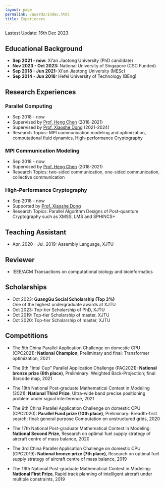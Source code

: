 ```yaml
---
layout: page
permalink: /awards/index.html
title: Experiences
---
```


Lastest Update: 16th Dec 2023 &nbsp; 

## Educational Background

- **Sep 2021 - now:** Xi'an Jiaotong University (PhD candidate)
- **Nov 2023 - Oct 2023:** National University of Singapore (CSC Funded)
- **Sep 2018 - Jun 2021:** Xi'an Jiaotong University (MESc)
- **Sep 2014 - Jun 2018:** Hefei University of Technology (BEng)

## Research Experiences
### Parallel Computing
- Sep 2018 - now
- Supervised by [Prof. Heng Chen](https://gr.xjtu.edu.cn/web/hengchen) (2018-2021)
- Supervised by [Prof. Xiaoshe Dong](http://www.xjtu.edu.cn/jsnr.jsp?urltype=tree.TreeTempUrl&wbtreeid=1632&wbwbxjtuteacherid=457) (2021-2024)
- Research Topics: MPI communication modeling and optimization, computational fluid dynamics, High-performance Cryptography<br>

### MPI Communication Modeling
- Sep 2018 - now
- Supervised by [Prof. Heng Chen](https://gr.xjtu.edu.cn/web/hengchen) (2018-2021)
- Research Topics: two-sided communication, one-sided communication, collective communication<br>

### High-Performance Cryptography
- Sep 2018 - now
- Supported by [Prof. Xiaoshe Dong](http://www.xjtu.edu.cn/jsnr.jsp?urltype=tree.TreeTempUrl&wbtreeid=1632&wbwbxjtuteacherid=457)
- Research Topics: Parallel Algorithm Designs of Post-quantum Cryptography such as XMSS, LMS and SPHINCS+<br>

## Teaching Assistant
- Apr. 2020 - Jul. 2019: Assembly Language, XJTU

## Reviewer
- IEEE/ACM Transactions on computational biology and bioinformatics

## Scholarships

- Oct 2023: **GuangGu Social Scholarship (Top 3%)**<br>One of the highest undergraduate awards at XJTU
- Oct 2023: Top-tier Scholarship of PhD, XJTU
- Oct 2019: Top-tier Scholarship of master, XJTU
- Oct 2020: Top-tier Scholarship of master, XJTU

## Competitions

- The 5th China Parallel Application Challenge on domestic CPU (CPC2021): **National Champion**, Preliminary and final: Transformer optimization, 2021

- The 9th "Intel Cup" Parallel Application Challenge (PAC2021): **National bronze prize (6th place)**, Preliminary: Weighted Back-Projection; final: Barcode map, 2021

- The 18th National Post-graduate Mathematical Contest in Modeling (2021): **National Third Prize**, Ultra-wide band precise positioning problem under signal interference, 2021

- The 9th China Parallel Application Challenge on domestic CPU (CPC2020): **Parallel Fund prize (10th place)**, Preliminary: Breadth-first search; final: general purpose Computation on unstructured grids, 2020

- The 17th National Post-graduate Mathematical Contest in Modeling: **National Second Prize**, Research on optimal fuel supply strategy of aircraft centre of mass balance, 2020

- The 3rd China Parallel Application Challenge on domestic CPU (CPC2019): **National bronze prize (7th place)**, Research on optimal fuel supply strategy of aircraft centre of mass balance, 2019

- The 16th National Post-graduate Mathematical Contest in Modeling: **National First Prize**, Rapid track planning of intelligent aircraft under multiple constraints, 2019
  
<!-- ## Honors -->

<!-- - Seq 2023: Excellent Post-Graduate, XJTU -->
